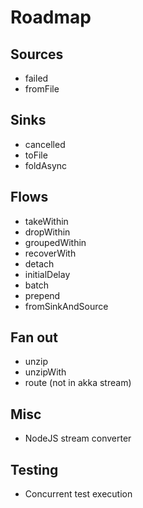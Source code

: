 
# Roadmap

## Sources

 * failed
 * fromFile
 
## Sinks

 * cancelled
 * toFile
 * foldAsync
 
## Flows
 
 * takeWithin
 * dropWithin
 * groupedWithin
 * recoverWith
 * detach
 * initialDelay
 * batch
 * prepend
 * fromSinkAndSource
 
## Fan out

 * unzip
 * unzipWith
 * route (not in akka stream)
 
## Misc
 
 * NodeJS stream converter
 
## Testing

 * Concurrent test execution